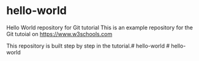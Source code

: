 # hello-world
Hello World repository for Git tutorial
This is an example repository for the Git tutoial on https://www.w3schools.com

This repository is built step by step in the tutorial.#   h e l l o - w o r l d  
 #   h e l l o - w o r l d  
 